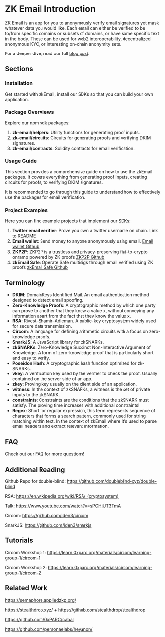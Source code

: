 # ZK Email Introduction

ZK Email is an app for you to anonymously verify email signatures yet mask whatever data you would like. Each email can either be verified to be to/from specific domains or subsets of domains, or have some specific text in the body. These can be used for web2 interoperability, decentralized anonymous KYC, or interesting on-chain anonymity sets.

For a deeper dive, read our full [blog post](https://blog.aayushg.com/posts/zkemail/).

## Sections

### Installation

Get started with zkEmail, install our SDKs so that you can build your own application.

### Package Overviews

Explore our npm sdk packages:

1. **zk-email/helpers**: Utility functions for generating proof inputs.
2. **zk-email/circuits**: Circuits for generating proofs and verifying DKIM signatures.
3. **zk-email/contracts**: Solidity contracts for email verification.

### Usage Guide

This section provides a comprehensive guide on how to use the zkEmail packages. It covers everything from generating proof inputs, creating circuits for proofs, to verifying DKIM signatures.

It is recommended to go through this guide to understand how to effectively use the packages for email verification.

### Project Examples

Here you can find example projects that implement our SDKs:

1. **Twitter email verifier**: Prove you own a twitter username on chain. Link to README
2. **Email wallet**: Send money to anyone anonymously using email. [Email wallet Github](https://github.com/zkemail/email-wallet)
3. **ZKP2P**: ZKP2P is a trustless and privacy-preserving fiat-to-crypto onramp powered by ZK proofs [ZKP2P Github](https://github.com/zkp2p/zk-p2p)
4. **zkEmail Safe**: Operate Safe multisigs through email verified using ZK proofs [zkEmail Safe Github](https://github.com/javiersuweijie/zkemail-safe)

## Terminology

* **DKIM**: DomainKeys Identified Mail. An email authentication method designed to detect email spoofing.
* **Zero-Knowledge Proofs**: A cryptographic method by which one party can prove to another that they know a value x, without conveying any information apart from the fact that they know the value x.
* **RSA**: Rivest–Shamir–Adleman. A public-key cryptosystem widely used for secure data transmission.
* **Circom**: A language for defining arithmetic circuits with a focus on zero-knowledge proofs.
* **SnarkJS**: A JavaScript library for zkSNARKs.
* **zkSNARKs**: Zero-Knowledge Succinct Non-Interactive Argument of Knowledge. A form of zero-knowledge proof that is particularly short and easy to verify.
* **Poseidon Hash**: A cryptographic hash function optimized for zk-SNARKs.
* **vkey**: A verification key used by the verifier to check the proof. Usually contained on the server side of an app.
* **zkey**: Proving key usually on the client side of an application.
* **witness**: In the context of zkSNARKs, a witness is the set of private inputs to the zkSNARK.
* **constraints**: Constraints are the conditions that the zkSNARK must satisfy. The proving time increases with additional constraints!
* **Regex**: Short for regular expression, this term represents sequence of characters that forms a search pattern, commonly used for string matching within text. In the context of zkEmail where it's used to parse email headers and extract relevant information.

## FAQ

Check out our FAQ for more questions!

## Additional Reading

Github Repo for double-blind: https://github.com/doubleblind-xyz/double-blind

RSA: https://en.wikipedia.org/wiki/RSA\_(cryptosystem)

Talk: https://www.youtube.com/watch?v=sPCHiUT3TmA

Circom: https://github.com/iden3/circom

SnarkJS: https://github.com/iden3/snarkjs

## Tutorials

Circom Workshop 1: https://learn.0xparc.org/materials/circom/learning-group-1/circom-1

Circom Workshop 2: https://learn.0xparc.org/materials/circom/learning-group-1/circom-2

## Related Work

https://semaphore.appliedzkp.org/

https://stealthdrop.xyz/ + https://github.com/stealthdrop/stealthdrop

https://github.com/0xPARC/cabal

https://github.com/personaelabs/heyanon/
